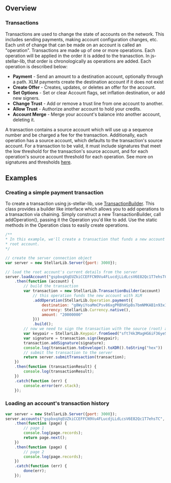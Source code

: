 ## Overview

### Transactions

Transactions are used to change the state of accounts on the network. This includes
sending payments, making account configuration changes, etc. Each unit of change that
can be made on an account is called an "operation". Transactions are made up of one or
more operations. Each operation will be applied in the order it is added to the tranasction. In js-stellar-lib, that order is chronologically as operations are added. Each operation is described below:

* **Payment** - Send an amount to a destination account, optionally through a path.
    XLM payments create the destination account if it does not exist
* **Create Offer** - Creates, updates, or deletes an offer for the account.
* **Set Options** - Set or clear Account flags, set inflation destination, or add new signers.
* **Change Trust** - Add or remove a trust line from one account to another.
* **Allow Trust** - Authorize another account to hold your credits.
* **Account Merge** - Merge your account's balance into another account, deleting it.

A transaction contains a source account which will use up a sequence number and be charged a fee for the transaction. Additionally, each operation has a source account, which defaults to
the transaction's source account. For a transaction to be valid, it must include signatures
that meet the low threshold for the transaction's source account, and for each operation's
source account threshold for each operation. See more on signatures and thresholds [here](https://github.com/stellar/stellar-core/tree/dc8a9adb494b0584fda9500fb1a465d175efdfd4/src/transactions#thresholds).

## Examples

### Creating a simple payment transaction
To create a transaction using js-stellar-lib, use [TransactionBuilder](https://github.com/stellar/js-stellar-lib/blob/master/src/transaction_builder.js). This class provides
a builder like interface which allows you to add operations to a transaction via chaining.
Simply construct a new TransactionBuilder, call addOperation(), passing it the Operation
you'd like to add. Use the static methods in the Operation class to easily create operations.


```javascript
/**
* In this example, we'll create a transaction that funds a new account from the
* root account.
*/

// create the server connection object
var server = new StellarLib.Server({port: 3000});

// load the root account's current details from the server
server.loadAccount("gspbxqXqEUZkiCCEFFCN9Vu4FLucdjLLdLcsV6E82Qc1T7ehsTC")
    .then(function (account) {
        // build the transaction
        var transaction = new StellarLib.TransactionBuilder(account)
            // this operation funds the new account with XLM
            .addOperation(StellarLib.Operation.payment({
                destination: "g8WyiYoaMmCPsv86xgPRBhHSpBs7bmNMKAB1n93x1BhFkaczjW",
                currency: StellarLib.Currency.native(),
                amount: "20000000"
            }))
            .build();
        // now we need to sign the transaction with the source (root) account
        var keypair = StellarLib.Keypair.fromSeed("sft74k3MagHG6iF36yeSytQzCCLsJ2Fo9K4YJpQCECwgoUobc4v");
        var signature = transaction.sign(keypair);
        transaction.addSignature(signature);
        console.log(transaction.toEnvelope().toXDR().toString("hex"))
        // submit the transaction to the server
        return server.submitTransaction(transaction);
    })
    .then(function (transactionResult) {
        console.log(transactionResult);
    })
    .catch(function (err) {
        console.error(err.stack);
    });
```

### Loading an account's transaction history


```javascript
var server = new StellarLib.Server({port: 3000});
server.accounts("gspbxqXqEUZkiCCEFFCN9Vu4FLucdjLLdLcsV6E82Qc1T7ehsTC", "transactions")
    .then(function (page) {
        // page 1
        console.log(page.records);
        return page.next();
    })
    .then(function (page) {
        // page 2
        console.log(page.records);
    })
    .catch(function (err) {
        done(err);
    });
```